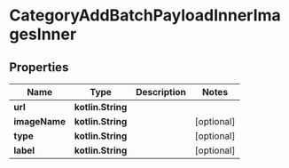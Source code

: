 
# CategoryAddBatchPayloadInnerImagesInner

## Properties
| Name | Type | Description | Notes |
| ------------ | ------------- | ------------- | ------------- |
| **url** | **kotlin.String** |  |  |
| **imageName** | **kotlin.String** |  |  [optional] |
| **type** | **kotlin.String** |  |  [optional] |
| **label** | **kotlin.String** |  |  [optional] |



